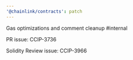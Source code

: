 ```yaml
---
'@chainlink/contracts': patch
---
```


Gas optimizations and comment cleanup #internal


PR issue: CCIP-3736

Solidity Review issue: CCIP-3966
